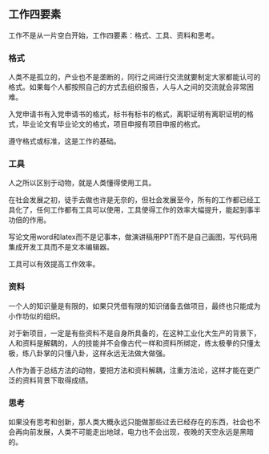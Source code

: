 ## 工作四要素

工作不是从一片空白开始，工作四要素：格式、工具、资料和思考。

### 格式

人类不是孤立的，产业也不是垄断的，同行之间进行交流就要制定大家都能认可的格式。如果每个人都按照自己的方式去组织报告，人与人之间的交流就会非常困难。

入党申请书有入党申请书的格式，标书有标书的格式，离职证明有离职证明的格式，毕业论文有毕业论文的格式，项目申报有项目申报的格式。

遵守格式或标准，这是工作的基础。

### 工具

人之所以区别于动物，就是人类懂得使用工具。

在社会发展之初，徒手去做也许是无奈的，但社会发展至今，所有的工作都已经工具化了，任何工作都有工具可以使用，工具使得工作的效率大幅提升，能起到事半功倍的作用。

写论文用word和latex而不是记事本，做演讲稿用PPT而不是自己画图，写代码用集成开发工具而不是文本编辑器。

工具可以有效提高工作效率。

### 资料

一个人的知识量是有限的，如果只凭借有限的知识储备去做项目，最终也只能成为小作坊似的组织。

对于新项目，一定是有些资料不是自身所具备的，在这种工业化大生产的背景下，人和资料是解耦的，人的技能并不会像古代一样和资料所绑定，练太极拳的只懂太极，练八卦掌的只懂八卦，这样永远无法做大做强。

人作为善于总结方法的动物，要把方法和资料解耦，注重方法论，这样才能在更广泛的资料背景下取得成绩。

### 思考

如果没有思考和创新，那人类大概永远只能做那些过去已经存在的东西，社会也不会再向前发展，人类不可能走出地球，电力也不会出现，夜晚的天空永远是黑暗的。



